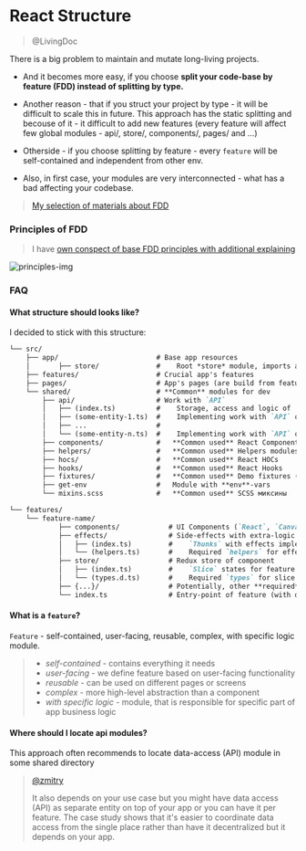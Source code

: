 # React Structure
> @LivingDoc

There is a big problem to maintain and mutate long-living projects.

- And it becomes more easy, if you choose **split your code-base by feature (FDD) instead of splitting by type.**
 
- Another reason - that if you struct your project by type - it will be difficult to scale this in future. This approach has the static splitting and becouse of it - it difficult to add new features (every feature will affect few global modules - api/, store/, components/, pages/ and ...)

- Otherside - if you choose splitting by feature - every `feature` will be self-contained and independent from other env.

- Also, in first case, your modules are very interconnected - what has a bad affecting your codebase.

> [My selection of materials about FDD](https://www.notion.so/Feature-Driven-Development-dfe306d664ae4780bcf999ccdd15e532)

### Principles of FDD

> I have [own conspect of base FDD principles with additional explaining](https://www.notion.so/Summary-YouTube-Feature-Driven-Arhitecture-b8609fd4452b41f499703c841e56b8e9)

![principles-img](https://s3.us-west-2.amazonaws.com/secure.notion-static.com/74cf09b2-ad8b-4e7d-9ac6-c66e3096c0da/Untitled.png?X-Amz-Algorithm=AWS4-HMAC-SHA256&X-Amz-Credential=AKIAT73L2G45O3KS52Y5%2F20200801%2Fus-west-2%2Fs3%2Faws4_request&X-Amz-Date=20200801T085646Z&X-Amz-Expires=86400&X-Amz-Signature=a6f3d0cf9bd82b781073947c4af095878f8dd6427cebdf46680b22982547953b&X-Amz-SignedHeaders=host&response-content-disposition=filename%20%3D%22Untitled.png%22)

### FAQ

#### What structure should looks like?

I decided to stick with this structure:

```markdown
└── src/
    ├── app/                        # Base app resources
    │       ├── store/              #    Root *store* module, imports all features' slices
    ├── features/                   # Crucial app's features
    ├── pages/                      # App's pages (are build from features, shared)
    └── shared/                     # **Common** modules for dev
        ├── api/                    # Work with `API`
        │   ├── (index.ts)          #    Storage, access and logic of `API` instance
        │   ├── (some-entity-1.ts)  #    Implementing work with `API` of `SomeEntity1`
        │   ├── ...                 #
        │   └── (some-entity-n.ts)  #    Implementing work with `API` of `SomeEntityN`
        ├── components/             #   **Common used** React Components
        ├── helpers/                #   **Common used** Helpers modules
        ├── hocs/                   #   **Common used** React HOCs
        ├── hooks/                  #   **Common used** React Hooks
        ├── fixtures/               #   **Common used** Demo fixtures (before API connection)
        ├── get-env                 #   Module with **env**-vars
        └── mixins.scss             #   **Common used** SCSS миксины
```

```markdown
└── features/
    └── feature-name/
            ├── components/            # UI Components (`React`, `Canvas`)
            ├── effects/               # Side-effects with extra-logic of component (`Store`, `Components`)
            │   ├── (index.ts)         #    `Thunks` with effects implementing (`CRUD`-operationg and etc.)
            │   └── (helpers.ts)       #    Required `helpers` for effects
            ├── store/                 # Redux store of component
            │   ├── (index.ts)         #    `Slice` states for feature
            │   └── (types.d.ts)       #    Required `types` for slice
            ├── {...}/                 # Potentially, other **required** modules can be store here (but without fanaticism)
            └── index.ts               # Entry-point of feature (with defining public API of this feature)
```

#### What is a `feature`?

`Feature` - self-contained, user-facing, reusable, complex, with specific logic module.

> - *self-contained* - contains everything it needs
> - *user-facing* - we define feature based on user-facing functionality
> - *reusable* - can be used on different pages or screens
> - *complex* - more high-level abstraction than a component
> - *with specific logic* - module, that is responsible for specific part of app business logic


#### Where should I locate api modules?

This approach often recommends to locate data-access (API) module in some shared directory

> [@zmitry](https://www.codementor.io/@zmitry/react-app-structure-by-feature-guidelines-10wnfwp9eh)
>
> It also depends on your use case but you might have data access (API) as separate entity on top of your app or you can have it per feature. The case study shows that it's easier to coordinate data access from the single place rather than have it decentralized but it depends on your app.
